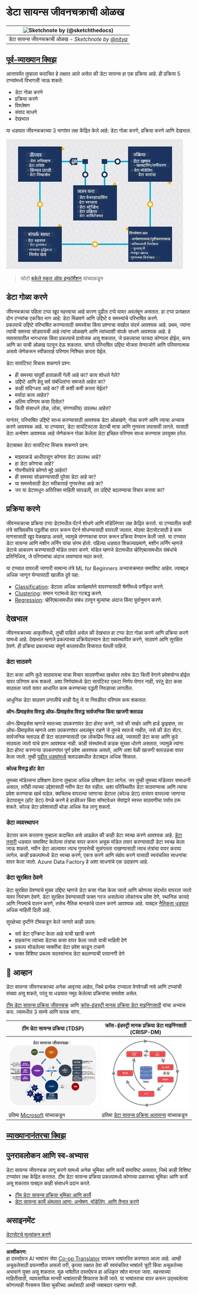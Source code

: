 <!--
CO_OP_TRANSLATOR_METADATA:
{
  "original_hash": "c368f8f2506fe56bca0f7be05c4eb71d",
  "translation_date": "2025-08-27T17:56:44+00:00",
  "source_file": "4-Data-Science-Lifecycle/14-Introduction/README.md",
  "language_code": "mr"
}
-->
# डेटा सायन्स जीवनचक्राची ओळख

|![ Sketchnote by [(@sketchthedocs)](https://sketchthedocs.dev) ](../../sketchnotes/14-DataScience-Lifecycle.png)|
|:---:|
| डेटा सायन्स जीवनचक्राची ओळख - _Sketchnote by [@nitya](https://twitter.com/nitya)_ |

## [पूर्व-व्याख्यान क्विझ](https://red-water-0103e7a0f.azurestaticapps.net/quiz/26)

आत्तापर्यंत तुम्हाला कदाचित हे लक्षात आले असेल की डेटा सायन्स हा एक प्रक्रिया आहे. ही प्रक्रिया 5 टप्प्यांमध्ये विभागली जाऊ शकते:

- डेटा गोळा करणे
- प्रक्रिया करणे
- विश्लेषण
- संवाद साधणे
- देखभाल

या धड्यात जीवनचक्राच्या 3 भागांवर लक्ष केंद्रित केले आहे: डेटा गोळा करणे, प्रक्रिया करणे आणि देखभाल.

![डेटा सायन्स जीवनचक्राचा आकृती](../../../../translated_images/data-science-lifecycle.a1e362637503c4fb0cd5e859d7552edcdb4aa629a279727008baa121f2d33f32.mr.jpg)  
> फोटो [बर्कले स्कूल ऑफ इन्फॉर्मेशन](https://ischoolonline.berkeley.edu/data-science/what-is-data-science/) यांच्याकडून

## डेटा गोळा करणे

जीवनचक्राचा पहिला टप्पा खूप महत्त्वाचा आहे कारण पुढील टप्पे यावर अवलंबून असतात. हा टप्पा प्रत्यक्षात दोन टप्प्यांचा एकत्रित भाग आहे: डेटा मिळवणे आणि उद्दिष्टे व समस्यांचे परिभाषित करणे.  
प्रकल्पाचे उद्दिष्टे परिभाषित करण्यासाठी समस्येचा किंवा प्रश्नाचा सखोल संदर्भ आवश्यक आहे. प्रथम, ज्यांना त्यांची समस्या सोडवायची आहे त्यांना ओळखणे आणि त्यांच्याशी संपर्क साधणे आवश्यक आहे. हे व्यवसायातील भागधारक किंवा प्रकल्पाचे प्रायोजक असू शकतात, जे प्रकल्पाचा फायदा कोणाला होईल, काय आणि का याची ओळख पटवून देऊ शकतात. चांगले परिभाषित उद्दिष्ट मोजता येण्याजोगे आणि परिमाणात्मक असावे जेणेकरून स्वीकारार्ह परिणाम निश्चित करता येईल.

डेटा सायंटिस्ट विचारू शकणारे प्रश्न:
- ही समस्या यापूर्वी हाताळली गेली आहे का? काय शोधले गेले?
- उद्दिष्टे आणि हेतू सर्व संबंधितांना समजले आहेत का?
- काही संदिग्धता आहे का? ती कशी कमी करता येईल?
- मर्यादा काय आहेत?
- अंतिम परिणाम कसा दिसेल?
- किती संसाधने (वेळ, लोक, संगणकीय) उपलब्ध आहेत?

यानंतर, परिभाषित उद्दिष्टे साध्य करण्यासाठी आवश्यक डेटा ओळखणे, गोळा करणे आणि त्याचा अभ्यास करणे आवश्यक आहे. या टप्प्यावर, डेटा सायंटिस्टला डेटाची मात्रा आणि गुणवत्ता तपासावी लागते. यासाठी डेटा अन्वेषण आवश्यक आहे जेणेकरून गोळा केलेला डेटा इच्छित परिणाम साध्य करण्यास उपयुक्त ठरेल.

डेटाबाबत डेटा सायंटिस्ट विचारू शकणारे प्रश्न:
- माझ्याकडे आधीपासून कोणता डेटा उपलब्ध आहे?
- हा डेटा कोणाचा आहे?
- गोपनीयतेचे कोणते मुद्दे आहेत?
- ही समस्या सोडवण्यासाठी पुरेसा डेटा आहे का?
- या समस्येसाठी डेटा स्वीकारार्ह गुणवत्तेचा आहे का?
- जर या डेटामधून अतिरिक्त माहिती सापडली, तर उद्दिष्टे बदलण्याचा विचार करावा का?

## प्रक्रिया करणे

जीवनचक्राचा प्रक्रिया टप्पा डेटामधील पॅटर्न शोधणे आणि मॉडेलिंगवर लक्ष केंद्रित करतो. या टप्प्यातील काही तंत्रे सांख्यिकीय पद्धतींचा वापर करून पॅटर्न शोधण्यासाठी वापरली जातात. मोठ्या डेटासेटसाठी हे काम माणसासाठी खूप वेळखाऊ असते, त्यामुळे संगणकाचा वापर करून प्रक्रिया वेगवान केली जाते. या टप्प्यात डेटा सायन्स आणि मशीन लर्निंग यांचा संगम होतो. पहिल्या धड्यात शिकल्याप्रमाणे, मशीन लर्निंग म्हणजे डेटाचे आकलन करण्यासाठी मॉडेल तयार करणे. मॉडेल म्हणजे डेटामधील व्हेरिएबल्समधील संबंधांचे प्रतिनिधित्व, जे परिणामांचा अंदाज लावण्यास मदत करते.

या टप्प्यात वापरली जाणारी सामान्य तंत्रे ML for Beginners अभ्यासक्रमात समाविष्ट आहेत. त्याबद्दल अधिक जाणून घेण्यासाठी खालील दुवे पहा:

- [Classification](https://github.com/microsoft/ML-For-Beginners/tree/main/4-Classification): डेटाला अधिक कार्यक्षमतेने वापरण्यासाठी श्रेणींमध्ये वर्गीकृत करणे.
- [Clustering](https://github.com/microsoft/ML-For-Beginners/tree/main/5-Clustering): समान गटांमध्ये डेटा गटबद्ध करणे.
- [Regression](https://github.com/microsoft/ML-For-Beginners/tree/main/2-Regression): व्हेरिएबल्समधील संबंध ठरवून मूल्यांचा अंदाज किंवा पूर्वानुमान करणे.

## देखभाल

जीवनचक्राच्या आकृतीमध्ये, तुम्ही पाहिले असेल की देखभाल हा टप्पा डेटा गोळा करणे आणि प्रक्रिया करणे यामध्ये आहे. देखभाल म्हणजे प्रकल्पाच्या प्रक्रियेदरम्यान डेटा व्यवस्थापित करणे, साठवणे आणि सुरक्षित ठेवणे. ही प्रक्रिया प्रकल्पाच्या संपूर्ण कालावधीत विचारात घेतली पाहिजे.

### डेटा साठवणे

डेटा कसा आणि कुठे साठवायचा याचा विचार साठवणीच्या खर्चावर तसेच डेटा किती वेगाने प्रवेशयोग्य होईल यावर परिणाम करू शकतो. अशा निर्णयांमध्ये डेटा सायंटिस्ट एकटा निर्णय घेणार नाही, परंतु डेटा कसा साठवला जातो यावर आधारित काम करण्याच्या पद्धती निवडाव्या लागतील.

आधुनिक डेटा साठवण प्रणालींचे काही पैलू जे या निवडींवर परिणाम करू शकतात:

**ऑन-प्रिमाइसेस विरुद्ध ऑफ-प्रिमाइसेस विरुद्ध सार्वजनिक किंवा खाजगी क्लाउड**

ऑन-प्रिमाइसेस म्हणजे स्वतःच्या उपकरणांवर डेटा होस्ट करणे, जसे की सर्व्हर आणि हार्ड ड्राइव्ह्स, तर ऑफ-प्रिमाइसेस म्हणजे अशा उपकरणांवर अवलंबून राहणे जे तुमचे स्वतःचे नाहीत, जसे की डेटा सेंटर. सार्वजनिक क्लाउड ही डेटा साठवण्यासाठी एक लोकप्रिय निवड आहे, ज्यासाठी डेटा कसा आणि कुठे साठवला जातो याचे ज्ञान आवश्यक नाही. काही संस्थांमध्ये कडक सुरक्षा धोरणे असतात, ज्यामुळे त्यांना डेटा होस्ट करणाऱ्या उपकरणांवर पूर्ण प्रवेश आवश्यक असतो, आणि अशा वेळी खाजगी क्लाउडचा वापर केला जातो. तुम्ही [पुढील धड्यांमध्ये](https://github.com/microsoft/Data-Science-For-Beginners/tree/main/5-Data-Science-In-Cloud) क्लाउडमधील डेटाबद्दल अधिक शिकाल.

**कोल्ड विरुद्ध हॉट डेटा**

तुमच्या मॉडेल्सना प्रशिक्षण देताना तुम्हाला अधिक प्रशिक्षण डेटा लागेल. जर तुम्ही तुमच्या मॉडेलवर समाधानी असाल, तरीही त्याच्या उद्देशासाठी नवीन डेटा येत राहील. अशा परिस्थितीत डेटा साठवण्याचा आणि त्याचा प्रवेश करण्याचा खर्च वाढेल. क्वचितच वापरल्या जाणाऱ्या डेटाला (कोल्ड डेटा) वारंवार वापरल्या जाणाऱ्या डेटापासून (हॉट डेटा) वेगळे करणे हे हार्डवेअर किंवा सॉफ्टवेअर सेवांद्वारे स्वस्त साठवणीचा पर्याय ठरू शकते. कोल्ड डेटा प्रवेशासाठी थोडा अधिक वेळ लागू शकतो.

### डेटा व्यवस्थापन

डेटावर काम करताना तुम्हाला कदाचित असे आढळेल की काही डेटा स्वच्छ करणे आवश्यक आहे. [डेटा तयारी](https://github.com/microsoft/Data-Science-For-Beginners/tree/main/2-Working-With-Data/08-data-preparation) धड्यात समाविष्ट केलेल्या तंत्रांचा वापर करून अचूक मॉडेल तयार करण्यासाठी डेटा स्वच्छ केला जाऊ शकतो. नवीन डेटा आल्यावर त्याच गुणवत्तेची सुसंगतता राखण्यासाठी त्याच तंत्रांचा वापर करावा लागेल. काही प्रकल्पांमध्ये डेटा स्वच्छ करणे, एकत्र करणे आणि संक्षेप करणे यासाठी स्वयंचलित साधनांचा वापर केला जातो. Azure Data Factory हे अशा साधनांचे एक उदाहरण आहे.

### डेटा सुरक्षित ठेवणे

डेटा सुरक्षित ठेवण्याचे मुख्य उद्दिष्ट म्हणजे डेटा कसा गोळा केला जातो आणि कोणत्या संदर्भात वापरला जातो यावर नियंत्रण ठेवणे. डेटा सुरक्षित ठेवण्यासाठी फक्त गरज असलेल्या लोकांनाच प्रवेश देणे, स्थानिक कायदे आणि नियमांचे पालन करणे, तसेच नैतिक मानकांचे पालन करणे आवश्यक आहे. याबद्दल [नैतिकता धड्यात](https://github.com/microsoft/Data-Science-For-Beginners/tree/main/1-Introduction/02-ethics) अधिक माहिती दिली आहे.

सुरक्षेच्या दृष्टीने टीमकडून केले जाणारे काही उपाय:
- सर्व डेटा एन्क्रिप्ट केला आहे याची खात्री करणे
- ग्राहकांना त्यांच्या डेटाचा कसा वापर केला जातो याची माहिती देणे
- प्रकल्प सोडलेल्या व्यक्तींचा डेटा प्रवेश काढून टाकणे
- फक्त विशिष्ट प्रकल्प सदस्यांनाच डेटा बदलण्याची परवानगी देणे

## 🚀 आव्हान

डेटा सायन्स जीवनचक्राच्या अनेक आवृत्त्या आहेत, जिथे प्रत्येक टप्प्याला वेगवेगळी नावे आणि टप्प्यांची संख्या असू शकते, परंतु या धड्यात नमूद केलेल्या प्रक्रियांचा समावेश असेल.

[टीम डेटा सायन्स प्रक्रिया जीवनचक्र](https://docs.microsoft.com/en-us/azure/architecture/data-science-process/lifecycle) आणि [क्रॉस-इंडस्ट्री मानक प्रक्रिया डेटा माइनिंगसाठी](https://www.datascience-pm.com/crisp-dm-2/) यांचा अभ्यास करा. त्यामधील 3 साम्ये आणि फरक सांगा.

|टीम डेटा सायन्स प्रक्रिया (TDSP)|क्रॉस-इंडस्ट्री मानक प्रक्रिया डेटा माइनिंगसाठी (CRISP-DM)|
|--|--|
|![टीम डेटा सायन्स जीवनचक्र](../../../../translated_images/tdsp-lifecycle2.e19029d598e2e73d5ef8a4b98837d688ec6044fe332c905d4dbb69eb6d5c1d96.mr.png) | ![डेटा सायन्स प्रक्रिया अलायन्स प्रतिमा](../../../../translated_images/CRISP-DM.8bad2b4c66e62aa75278009e38e3e99902c73b0a6f63fd605a67c687a536698c.mr.png) |
| प्रतिमा [Microsoft](https://docs.microsoft.comazure/architecture/data-science-process/lifecycle) यांच्याकडून | प्रतिमा [डेटा सायन्स प्रक्रिया अलायन्स](https://www.datascience-pm.com/crisp-dm-2/) यांच्याकडून |

## [व्याख्यानानंतरचा क्विझ](https://red-water-0103e7a0f.azurestaticapps.net/quiz/27)

## पुनरावलोकन आणि स्व-अभ्यास

डेटा सायन्स जीवनचक्र लागू करणे यामध्ये अनेक भूमिका आणि कार्ये समाविष्ट असतात, जिथे काही विशिष्ट टप्प्यांवर लक्ष केंद्रित करतात. टीम डेटा सायन्स प्रक्रिया प्रकल्पामध्ये कोणत्या प्रकारच्या भूमिका आणि कार्ये असू शकतात याबद्दल काही संसाधने प्रदान करते.

* [टीम डेटा सायन्स प्रक्रिया भूमिका आणि कार्ये](https://docs.microsoft.com/en-us/azure/architecture/data-science-process/roles-tasks)  
* [डेटा सायन्स कार्ये अंमलात आणा: अन्वेषण, मॉडेलिंग, आणि तैनात करणे](https://docs.microsoft.com/en-us/azure/architecture/data-science-process/execute-data-science-tasks)

## असाइनमेंट

[डेटासेटचे मूल्यांकन करणे](assignment.md)

---

**अस्वीकरण**:  
हा दस्तऐवज AI भाषांतर सेवा [Co-op Translator](https://github.com/Azure/co-op-translator) वापरून भाषांतरित करण्यात आला आहे. आम्ही अचूकतेसाठी प्रयत्नशील असलो तरी, कृपया लक्षात ठेवा की स्वयंचलित भाषांतरे त्रुटी किंवा अचूकतेच्या अभावाने युक्त असू शकतात. मूळ भाषेतील दस्तऐवज हा अधिकृत स्रोत मानला जावा. महत्त्वाच्या माहितीसाठी, व्यावसायिक मानवी भाषांतराची शिफारस केली जाते. या भाषांतराचा वापर करून उद्भवलेल्या कोणत्याही गैरसमज किंवा चुकीच्या अर्थासाठी आम्ही जबाबदार राहणार नाही.